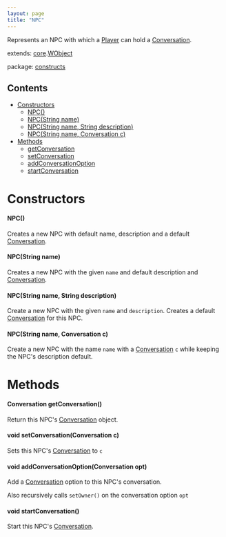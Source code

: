 ```yaml
---
layout: page
title: "NPC"
---
```


Represents an NPC with which a [Player](/core/player.html) can hold a [Conversation](/constructs/conversation.html).

extends: 
    [core](/core/).[WObject](/core/wobject.html)

package: [constructs](/constructs/)

## Contents

- [Constructors](#constructors)
  - [NPC()](#npc)
  - [NPC(String name)](#npcstring-name)
  - [NPC(String name, String description)](#npcstring-name-string-description)
  - [NPC(String name, Conversation c)](#npcstring-name-conversation-c)
- [Methods](#methods)
  - [getConversation](#conversation-getconversation)
  - [setConversation](#void-setconversationconversation-c)
  - [addConversationOption](#void-addconversationoptionconversation-opt)
  - [startConversation](#void-startconversation)

# Constructors

#### NPC()

Creates a new NPC with default name, description and a default [Conversation](/constructs/conversation.html).

#### NPC(String name)

Creates a new NPC with the given `name` and default description and [Conversation](/constructs/conversation.html).

#### NPC(String name, String description)

Create a new NPC with the given `name` and `description`. Creates a default [Conversation](/constructs/conversation.html) for this NPC.

#### NPC(String name, Conversation c)

Create a new NPC with the name `name` with a [Conversation](/constructs/conversation.html) `c` while keeping the NPC's description default.

# Methods

#### Conversation getConversation()

Return this NPC's [Conversation](/constructs/conversation.html) object.

#### void setConversation(Conversation c)

Sets this NPC's [Conversation](/constructs/conversation.html) to `c`

#### void addConversationOption(Conversation opt)

Add a [Conversation](/constructs/conversation.html) option to this NPC's conversation. 

Also recursively calls `setOwner()` on the conversation option `opt`

#### void startConversation()

Start this NPC's [Conversation](/constructs/conversation.html).